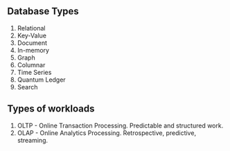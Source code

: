 ## Database Types
 1. Relational
 2. Key-Value
 3. Document
 4. In-memory
 5. Graph
 6. Columnar
 7. Time Series
 8. Quantum Ledger
 9. Search 

## Types of workloads
1. OLTP - Online Transaction Processing. Predictable and structured work. 
2. OLAP - Online Analytics Processing. Retrospective, predictive, streaming. 

##